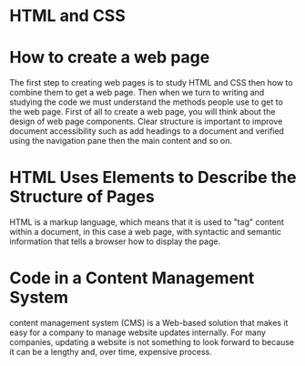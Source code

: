 # HTML and CSS
# How to create a web page
The first step to creating web pages is to study HTML and CSS then how to combine them to get a web page. Then when we turn to writing and studying the code we must understand the methods people use to get to the web page.
First of all to create a web page, you will think about the design of  web page components. Clear structure is important to improve document accessibility such as add headings to a document  and verified using the navigation pane then the main content and so on.

# HTML Uses Elements to Describe the Structure of Pages
HTML is a markup language, which means that it is used to "tag" content within a document, in this case a web page, with syntactic and semantic information that tells a browser how to display the page.

# Code in a Content Management System
content management system (CMS) is a Web-based solution that makes it easy for a company to manage website updates internally. For many companies, updating a website is not something to look forward to because it can be a lengthy and, over time, expensive process.
